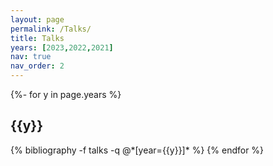 ```yaml
---
layout: page
permalink: /Talks/
title: Talks
years: [2023,2022,2021]
nav: true
nav_order: 2
---
```

<div class="publications">
{%- for y in page.years %}
  <h2 class="year">{{y}}</h2>
  {% bibliography -f talks -q @*[year={{y}}]* %}
{% endfor %}

</div>

<!--
<div class="post">
  {%- include talks.html %}
</div> -->
